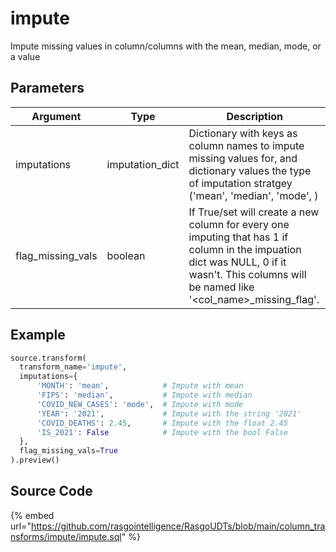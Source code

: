 

# impute

Impute missing values in column/columns with the mean, median, mode, or a value

## Parameters

|     Argument      |      Type       |                                                                                         Description                                                                                         |
| ----------------- | --------------- | ------------------------------------------------------------------------------------------------------------------------------------------------------------------------------------------- |
| imputations       | imputation_dict | Dictionary with keys as column names to impute missing values for, and dictionary values the type of imputation stratgey ('mean', 'median', 'mode', <value>)                                |
| flag_missing_vals | boolean         | If True/set will create a new column for every one imputing that has 1 if column in the impuation dict was NULL, 0 if it wasn't. This columns will be named like '<col_name>_missing_flag'. |


## Example

```python
source.transform(
  transform_name='impute',
  imputations={
      'MONTH': 'mean',            # Impute with mean 
      'FIPS': 'median',           # Impute with median
      'COVID_NEW_CASES': 'mode',  # Impute with mode
      'YEAR': '2021',             # Impute with the string '2021'
      'COVID_DEATHS': 2.45,       # Impute with the float 2.45
      'IS_2021': False            # Impute with the bool False
  },
  flag_missing_vals=True
).preview()

```

## Source Code

{% embed url="https://github.com/rasgointelligence/RasgoUDTs/blob/main/column_transforms/impute/impute.sql" %}

